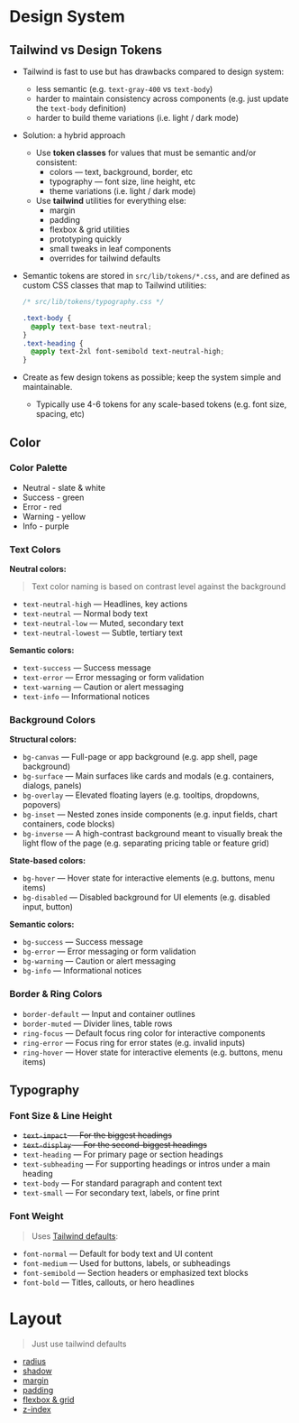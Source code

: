 # Design System

## Tailwind vs Design Tokens

- Tailwind is fast to use but has drawbacks compared to design system:
  - less semantic (e.g. `text-gray-400` vs `text-body`)
  - harder to maintain consistency across components (e.g. just update the `text-body` definition)
  - harder to build theme variations (i.e. light / dark mode)
- Solution: a hybrid approach
  - Use **token classes** for values that must be semantic and/or consistent:
    - colors — text, background, border, etc
    - typography — font size, line height, etc
    - theme variations (i.e. light / dark mode)
  - Use **tailwind** utilities for everything else:
    - margin
    - padding
    - flexbox & grid utilities
    - prototyping quickly
    - small tweaks in leaf components
    - overrides for tailwind defaults
- Semantic tokens are stored in `src/lib/tokens/*.css`, and are defined as custom CSS classes that map to Tailwind utilities:

  ```css
  /* src/lib/tokens/typography.css */

  .text-body {
    @apply text-base text-neutral;
  }
  .text-heading {
    @apply text-2xl font-semibold text-neutral-high;
  }
  ```

- Create as few design tokens as possible; keep the system simple and maintainable.
  - Typically use 4-6 tokens for any scale-based tokens (e.g. font size, spacing, etc)

## Color

### Color Palette

- Neutral - slate & white
- Success - green
- Error - red
- Warning - yellow
- Info - purple

### Text Colors

**Neutral colors:**

> Text color naming is based on contrast level against the background

- `text-neutral-high` — Headlines, key actions
- `text-neutral` — Normal body text
- `text-neutral-low` — Muted, secondary text
- `text-neutral-lowest` — Subtle, tertiary text

**Semantic colors:**

- `text-success` — Success message
- `text-error` — Error messaging or form validation
- `text-warning` — Caution or alert messaging
- `text-info` — Informational notices

### Background Colors

**Structural colors:**

- `bg-canvas` — Full-page or app background (e.g. app shell, page background)
- `bg-surface` — Main surfaces like cards and modals (e.g. containers, dialogs, panels)
- `bg-overlay` — Elevated floating layers (e.g. tooltips, dropdowns, popovers)
- `bg-inset` — Nested zones inside components (e.g. input fields, chart containers, code blocks)
- `bg-inverse` — A high-contrast background meant to visually break the light flow of the page (e.g. separating pricing table or feature grid)

**State-based colors:**

- `bg-hover` — Hover state for interactive elements (e.g. buttons, menu items)
- `bg-disabled` — Disabled background for UI elements (e.g. disabled input, button)

**Semantic colors:**

- `bg-success` — Success message
- `bg-error` — Error messaging or form validation
- `bg-warning` — Caution or alert messaging
- `bg-info` — Informational notices

### Border & Ring Colors

- `border-default` — Input and container outlines
- `border-muted` — Divider lines, table rows
- `ring-focus` — Default focus ring color for interactive components
- `ring-error` — Focus ring for error states (e.g. invalid inputs)
- `ring-hover` — Hover state for interactive elements (e.g. buttons, menu items)

## Typography

### Font Size & Line Height

- ~~`text-impact` — For the biggest headings~~
- ~~`text-display` — For the second-biggest headings~~
- `text-heading` — For primary page or section headings
- `text-subheading` — For supporting headings or intros under a main heading
- `text-body` — For standard paragraph and content text
- `text-small` — For secondary text, labels, or fine print

### Font Weight

> Uses [Tailwind defaults](https://tailwindcss.com/docs/font-weight):

- `font-normal` — Default for body text and UI content
- `font-medium` — Used for buttons, labels, or subheadings
- `font-semibold` — Section headers or emphasized text blocks
- `font-bold` — Titles, callouts, or hero headlines

# Layout

> Just use tailwind defaults

- [radius](https://tailwindcss.com/docs/border-radius)
- [shadow](https://tailwindcss.com/docs/box-shadow)
- [margin](https://tailwindcss.com/docs/margin)
- [padding](https://tailwindcss.com/docs/padding)
- [flexbox & grid](https://tailwindcss.com/docs/flex)
- [z-index](https://tailwindcss.com/docs/z-index)
